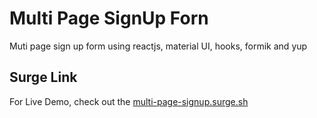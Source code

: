 # Multi Page SignUp Forn
 Muti page sign up form using reactjs, material UI, hooks, formik and yup

## Surge Link 

For Live Demo, check out the [multi-page-signup.surge.sh](multi-page-signup.surge.sh)